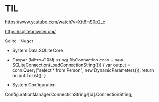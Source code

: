 # TIL
https://www.youtube.com/watch?v=Xtt6mS0p2_c


https://sqlitebrowser.org/

Sqlite - Nuget
- System.Data.SQLite.Core
- Dapper (Micro-ORM)
using(IDbConnection conn = new SQLiteConnection(LoadConnectionString()))
{
    var output = conn.Query<PersonModel>("select * from Person", new DynamicParameters());
    return output.ToList();
}

- System.Configuration
<connectionStrings>
   <add name="Default" connectionString="Data Source=.\DemoDB.db;Version=3;" providerName="System.Data.SqlClient"/>
</connectionStrings>

ConfigurationManager.ConnectionStrings[id].ConnectionString;
